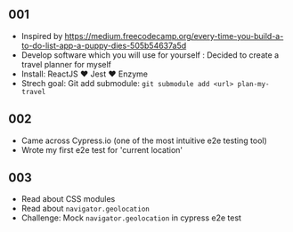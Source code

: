 ## 001

* Inspired by https://medium.freecodecamp.org/every-time-you-build-a-to-do-list-app-a-puppy-dies-505b54637a5d
* Develop software which you will use for yourself : Decided to create a travel planner for myself
* Install: ReactJS ❤️ Jest ❤️ Enzyme
* Strech goal: Git add submodule: `git submodule add <url> plan-my-travel`

## 002

* Came across Cypress.io (one of the most intuitive e2e testing tool)
* Wrote my first e2e test for 'current location'

## 003

* Read about CSS modules
* Read about `navigator.geolocation`
* Challenge: Mock `navigator.geolocation` in cypress e2e test
